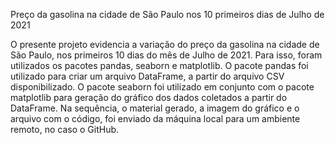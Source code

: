 Preço da gasolina na cidade de São Paulo nos 10 primeiros dias de Julho de 2021

O presente projeto evidencia a variação do preço da gasolina na cidade de São Paulo, nos primeiros 10 dias do mês de Julho de 2021. 
Para isso, foram utilizados os pacotes pandas, seaborn e matplotlib. 
O pacote pandas foi utilizado para criar um arquivo DataFrame, a partir do arquivo CSV disponibilizado.
O pacote seaborn foi utilizado em conjunto com o pacote matplotlib para geração do gráfico dos dados coletados a partir do DataFrame. 
Na sequência, o material gerado, a imagem do gráfico e o arquivo com o código, foi enviado da máquina local para um ambiente remoto, no caso o GitHub.